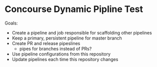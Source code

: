 # Concourse Dynamic Pipline Test

Goals:

- Create a pipeline and job responsible for scaffolding other pipelines
- Keep a primary, persistent pipeline for master branch
- Create PR and release pipeslines
  - pipes for branches instead of PRs?
- Use pipeline configurations from this repository
- Update pipelines each time this repository changes
